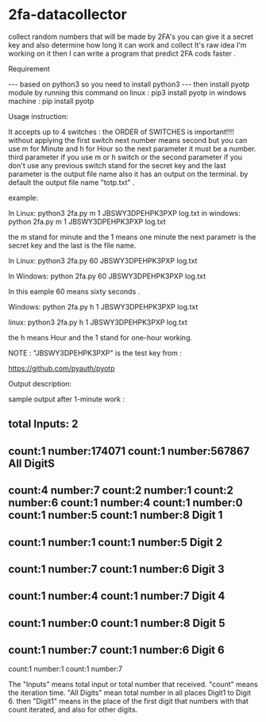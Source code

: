 # 2fa-datacollector
collect random numbers that will be made by 2FA's you can give it a secret key and also determine how long it can work and collect It's raw idea I'm working on it then I can write a program that predict 2FA cods faster .

Requirement

--- based on python3 so you need to install python3 
--- then install pyotp module by running this command on linux :
pip3 install pyotp
in windows machine :
pip install pyotp

Usage instruction:

It accepts up to 4 switches :
the ORDER of SWITCHES is important!!!!
without applying the first switch next number means second but you can use m for Minute and h for Hour so the next parameter it must be a number.
third parameter if you use m or h switch or the second parameter if you don't use any previous switch stand for the secret key and the last parameter is the output file name also it has an output on the terminal. by default the output file name "totp.txt" .

example:

In Linux:
python3 2fa.py m 1 JBSWY3DPEHPK3PXP log.txt 
in windows:
python 2fa.py m 1 JBSWY3DPEHPK3PXP log.txt 

the m stand for minute and the 1 means one minute the next parametr is the secret key and the last is the file name. 

In Linux:
python3 2fa.py 60 JBSWY3DPEHPK3PXP log.txt 

In Windows:
python 2fa.py 60 JBSWY3DPEHPK3PXP log.txt

In this eample 60 means sixty seconds .

Windows:
python 2fa.py h 1 JBSWY3DPEHPK3PXP log.txt

linux:
python3 2fa.py h 1 JBSWY3DPEHPK3PXP log.txt

the h means Hour and the 1 stand for one-hour working.

NOTE : "JBSWY3DPEHPK3PXP" is the test key from : 

<https://github.com/pyauth/pyotp>


Output description:

sample output after 1-minute work :

total
Inputs:	2
------------------------------------------------------------------------------------------
count:1	 number:174071
count:1	 number:567867
All DigitS
------------------------------------------------------------------------------------------
count:4	 number:7
count:2	 number:1
count:2	 number:6
count:1	 number:4
count:1	 number:0
count:1	 number:5
count:1	 number:8
Digit	1
------------------------------------------------------------------------------------------
count:1	 number:1
count:1	 number:5
Digit	2
------------------------------------------------------------------------------------------
count:1	 number:7
count:1	 number:6
Digit	3
------------------------------------------------------------------------------------------
count:1	 number:4
count:1	 number:7
Digit	4
------------------------------------------------------------------------------------------
count:1	 number:0
count:1	 number:8
Digit	5
------------------------------------------------------------------------------------------
count:1	 number:7
count:1	 number:6
Digit	6
------------------------------------------------------------------------------------------
count:1	 number:1
count:1	 number:7


The "Inputs" means total input or total number that received. 
"count" means the iteration time.
"All Digits" mean total number in all places Digit1 to Digit 6. 
then "Digit1" means in the place of the first digit that numbers with that count iterated, and also for other digits.



